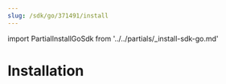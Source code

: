 ```yaml
---
slug: /sdk/go/371491/install
---
```


import PartialInstallGoSdk from '../../partials/_install-sdk-go.md'

# Installation

<PartialInstallGoSdk />
